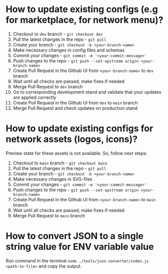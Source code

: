 # How to update existing configs (e.g for marketplace, for network menu)?

1. Checkout to `dev` branch - `git checkout dev`
2. Pull the latest changes in the repo - `git pull`
3. Create your branch - `git checkout -b <your-branch-name>`
4. Make necessary changes in config files and schemas
5. Commit your changes - `git commit -m '<your-commit-message>'`
6. Push changes to the repo -  `git push --set-upstream origin <your-branch-name>`
7. Create Pull Request in the Github UI from `<your-branch-name>` to `dev` branch
8. Wait until all checks are passed; make fixes if needed
9. Merge Pull Request to `dev` branch
10. Go to corresponding development stand and validate that your updates are applied correctly
11. Create Pull Request in the Github UI from `dev` to `main` branch
12. Merge Pull Request and check updates on production stand

# How to update existing configs for network assets (logos, icons)?

Preview state for these assets is not available. So, follow next steps:

1. Checkout to `main` branch - `git checkout main`
2. Pull the latest changes in the repo - `git pull`
3. Create your branch - `git checkout -b <your-branch-name>`
4. Make necessary changes in SVG-files
5. Commit your changes - `git commit -m '<your-commit-message>'`
6. Push changes to the repo -  `git push --set-upstream origin <your-branch-name>`
7. Create Pull Request in the Github UI from `<your-branch-name>` to `main` branch
8. Wait until all checks are passed; make fixes if needed
9. Merge Pull Request to `main` branch

# How to convert JSON to a single string value for ENV variable value

Run command in the terminal `node ./tools/json-converter/index.js <path-to-file>` and copy the output.